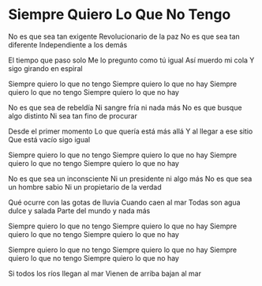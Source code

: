 # Siempre Quiero Lo Que No Tengo

No es que sea tan exigente
Revolucionario de la paz
No es que sea tan diferente
Independiente a los demás

El tiempo que paso solo
Me lo pregunto como tú igual
Así muerdo mi cola
Y sigo girando en espiral

Siempre quiero lo que no tengo
Siempre quiero lo que no hay
Siempre quiero lo que no tengo
Siempre quiero lo que no hay

No es que sea de rebeldía
Ni sangre fría ni nada más
No es que busque algo distinto
Ni sea tan fino de procurar

Desde el primer momento
Lo que quería está más allá
Y al llegar a ese sitio
Que está vacío sigo igual

Siempre quiero lo que no tengo
Siempre quiero lo que no hay
Siempre quiero lo que no tengo
Siempre quiero lo que no hay

No es que sea un inconsciente
Ni un presidente ni algo más
No es que sea un hombre sabio
Ni un propietario de la verdad

Qué ocurre con las gotas de lluvia
Cuando caen al mar
Todas son agua dulce y salada
Parte del mundo y nada más

Siempre quiero lo que no tengo
Siempre quiero lo que no hay
Siempre quiero lo que no tengo
Siempre quiero lo que no hay

Siempre quiero lo que no tengo
Siempre quiero lo que no hay
Siempre quiero lo que no tengo
Siempre quiero lo que no hay

Si todos los ríos llegan al mar
Vienen de arriba bajan al mar
